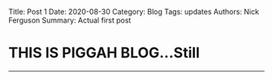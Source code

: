 Title: Post 1
Date: 2020-08-30
Category: Blog
Tags: updates
Authors: Nick Ferguson
Summary: Actual first post

# THIS IS PIGGAH BLOG...Still
***

